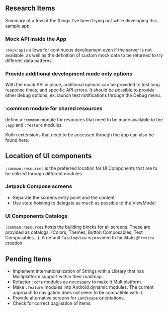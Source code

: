 ## Research Items

Summary of a few of the things I've been trying out while developing this sample app.

### Mock API inside the App

`:mock:apis` allows for continuous development even if the server is not available, as well as the
definition of custom mock data to be returned to try different data patterns.

### Provide additional development mode only options

With the mock API in place, additional options can be provided to test long response times, and
specific API errors. It should be possible to provide other debug options, ex. launch test
notifications through the Debug menu.

### :common module for shared resources

define a `:common` module for resources that need to be made available to the `:app` and `:feature`
modules.

Kotlin extensions that need to be accessed through the app can also be found here.

## Location of UI components

`:common:resources` is the preferred location for UI Components that are to be utilized through
different modules.

### Jetpack Compose screens

- Separate the screens entry point and the content
- Use state hoisting to delegate as much as possible to the ViewModel

### UI Components Catalogs

`:common:resources`  hosts the building blocks for all screens. These are provided as catalogs.
(Colors, Themes, Button Composables, Text Composables...). A default `CatalogView` is provided to
facilitate `@Preview` creation.

## Pending Items

- Implement internationalization of Strings with a Library that has Multiplatform support within
  their roadmap.
- Refactor `:core` modules as necessary to make it Multiplatform.
- Make `:feature` modules into Android dynamic modules. The current approach to navigation does not
  seem to be compatible with it.
- Provide alternative screens for `Landscape` orientations.
- Check for correct pagination of items.
